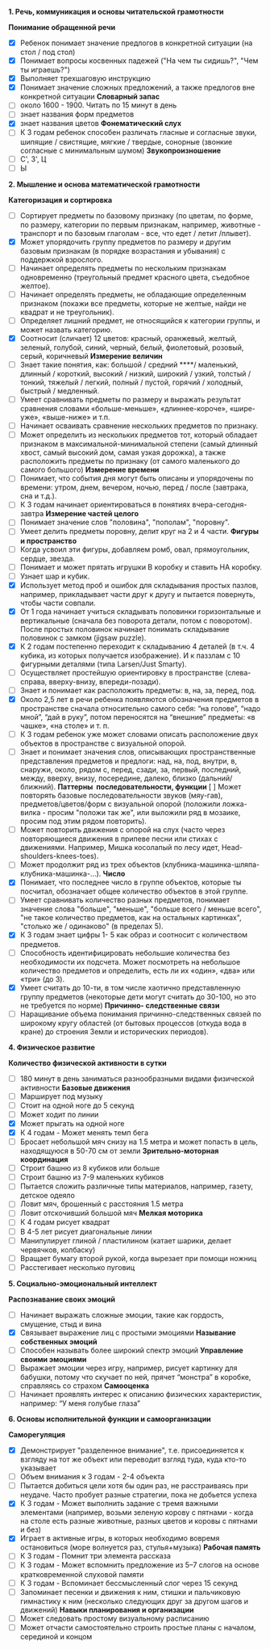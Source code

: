 **1. Речь, коммуникация и основы читательской грамотности**

**Понимание обращенной речи**
- [x]  Ребенок понимает значение предлогов в конкретной ситуации (на стол / под стол)
- [x]  Понимает вопросы косвенных падежей ("На чем ты сидишь?", "Чем ты играешь?")
- [x]  Выполняет трехшаговую инструкцию
- [x]  Понимает значение сложных предложений, а также предлогов вне конкретной ситуации
**Словарный запас**
- [ ]  около 1600 - 1900. Читать по 15 минут в день
- [ ]  знает названия форм предметов
- [x]  знает названия цветов
**Фонематический слух**
- [ ]  К 3 годам ребенок способен различать гласные и согласные звуки, шипящие / свистящие, мягкие / твердые, сонорные (звонкие согласные с минимальным шумом)
**Звукопроизношение**
- [ ]  С', З', Ц
- [ ]  Ы

**2. Мышление и основа математической грамотности**

**Категоризация и сортировка**
- [ ]  Сортирует предметы по базовому признаку (по цветам, по форме, по размеру, категории по первым признакам, например, животные - транспорт и по базовым глаголам - все, что едет / летит  /плывет).
- [x]  Может упорядочить группу предметов по размеру и другим базовым признакам (в порядке возрастания и убывания) с поддержкой взрослого.
- [ ]  Начинает определять предметы по нескольким признакам одновременно (треугольный предмет красного цвета, съедобное желтое).
- [ ]  Начинает определять предметы, не обладающие определенным признаком (покажи все предметы, которые не желтые, найди не квадрат и не треугольник).
- [ ]  Определяет лишний предмет, не относящийся к категории группы, и может назвать категорию.
- [x]  Соотносит (сличает) 12 цветов: красный, оранжевый, желтый, зеленый, голубой, синий, черный, белый, фиолетовый, розовый, серый, коричневый
**Измерение величин**
- [ ]  Знает такие понятия, как: большой / средний ****/ маленький, длинный / короткий, высокий / низкий, широкий / узкий, толстый / тонкий, тяжелый / легкий, полный / пустой, горячий / холодный, быстрый / медленный.
- [ ]  Умеет сравнивать предметы по размеру и выражать результат сравнения словами «больше-меньше», «длиннее-короче», «шире-уже», «выше-ниже» и т.п.
- [ ]  Начинает осваивать сравнение нескольких предметов по признаку.
- [ ]  Может определить из нескольких предметов тот, который обладает признаком в максимальной-минимальной степени (самый длинный хвост, самый высокий дом, самая узкая дорожка), а также расположить предметы по признаку (от самого маленького до самого большого)
**Измерение времени**
- [ ]  Понимает, что события дня могут быть описаны и упорядочены по времени: утром, днем, вечером, ночью, перед / после (завтрака, сна и т.д.).
- [ ]  К 3 годам начинает ориентироваться в понятиях вчера-сегодня-завтра
**Измерение частей целого**
- [ ]  Понимает значение слов "половина", "пополам", "поровну".
- [ ]  Умеет делить предметы поровну, делит круг на 2 и 4 части.
**Фигуры и пространство**
- [ ]  Когда усвоил эти фигуры, добавляем ромб, овал, прямоугольник, сердце, звезда.
- [ ]  Понимает и может прятать игрушки В коробку и ставить НА коробку.
- [ ]  Узнает шар и кубик.
- [x]  Использует метод проб и ошибок для складывания простых пазлов, например, прикладывает части друг к другу и пытается повернуть, чтобы части совпали.
- [x]  От 1 года начинает учиться складывать половинки горизонтальные и вертикальные (сначала без поворота детали, потом с поворотом). После простых половинок начинает понимать складывание половинок с замком (jigsaw puzzle).
- [x]  К 2 годам постепенно переходит к складыванию 4 деталей (в т.ч. 4 кубика, из которых получается изображение). И к паззлам с 10 фигурными деталями (типа Larsen/Just Smarty).
- [ ]  Осуществляет простейшую ориентировку в пространстве (слева-справа, вверху-внизу, впереди-позади).
- [ ]  Знает и понимает как расположить предметы: в, на, за, перед, под.
- [x]  Около 2,5 лет в речи ребенка появляются обозначения предметов в пространстве сначала относительно самого себя: “на голове”, “надо мной”, “дай в руку”, потом переносятся на “внешние” предметы: «в чашке», «на столе» и т. п.
- [ ]  К 3 годам ребенок уже может словами описать расположение двух объектов в пространстве с визуальной опорой.
- [ ]  Знает и понимает значения слов, описывающих пространственные представления предметов и предлоги: над, на, под, внутри, в, снаружи, около, рядом с, перед, сзади, за, первый, последний, между, вверху, внизу, посередине, далеко, близко (дальний/ближний).
**Паттерны  последовательности, функции**
[ ]  Может повторять базовые последовательности звуков (мяу-гав), предметов/цветов/форм с визуальной опорой (положили ложка-вилка - просим "положи так же", или выложили ряд в мозаике, просим под этим рядом повторить).
- [ ]  Может повторить движения с опорой на слух (часто через повторяющиеся движения в припеве песни или стихах с движениями. Например, Мишка косолапый по лесу идет, Head-shoulders-knees-toes).
- [ ]  Может продолжит ряд из трех объектов (клубника-машинка-шляпа-клубника-машинка-...).
**Число**
- [x]  Понимает, что последнее число в группе объектов, которые ты посчитал, обозначает общее количество объектов в этой группе.
- [ ]  Умеет сравнивать количество разных предметов, понимает значение слова "больше", "меньше", "больше всего / меньше всего", "не такое количество предметов, как на остальных картинках", "столько же / одинаково" (в пределах 5).
- [x]  К 3 годам знает цифры 1- 5 как образ и соотносит с количеством предметов.
- [ ]  Способность идентифицировать небольшие количества без необходимости их подсчета. Может посмотреть на небольшое количество предметов и определить, есть ли их «один», «два» или «три» (до 3).
- [x]  Умеет считать до 10-ти, в том числе хаотично представленную группу предметов (некоторые дети могут считать до 30-100, но это не требуется по норме)
**Причинно- следственные связи**
- [ ]  Наращивание объема понимания причинно-следственных связей по широкому кругу областей (от бытовых процессов (откуда вода в кране) до строения Земли и исторических периодов).

**4. Физическое развитие**

**Количество физической активности в сутки**
- [ ]  180 минут в день заниматься разнообразными видами физической активности
**Базовые движения**
- [ ]  Марширует под музыку
- [ ]  Стоит на одной ноге до 5 секунд
- [ ]  Может ходит по линии
- [x]  Может прыгать на одной ноге
- [x]  К 4 годам - Может менять темп бега
- [ ]  Бросает небольшой мяч снизу на 1.5 метра и может попасть в цель, находящуюся в 50-70 см от земли
**Зрительно-моторная координация**
- [ ]  Строит башню из 8 кубиков или больше
- [ ]  Строит башню из 7-9 маленьких кубиков
- [ ]  Пытается сложить различные типы материалов, например, газету, детское одеяло
- [ ]  Ловит мяч, брошенный с расстояния 1.5 метра
- [ ]  Ловит отскочивший большой мяч
**Мелкая моторика**
- [ ]  К 4 годам рисует квадрат
- [ ]  В 4-5 лет рисует диагональные линии
- [ ]  Манипулирует глиной / пластилином (катает шарики, делает червячков, колбаску)
- [ ]  Вращает бумагу второй рукой, когда вырезает при помощи ножниц
- [ ]  Расстегивает несколько пуговиц

**5. Социально-эмоциональный интеллект**

**Распознавание своих эмоций**
- [ ]  Начинает выражать сложные эмоции, такие как гордость, смущение, стыд и вина
- [x]  Связывает выражение лиц с простыми эмоциями
**Называние собственных эмоций**
- [ ]  Способен называть более широкий спектр эмоций
**Управление своими эмоциями**
- [ ]  Выражает эмоции через игру, например, рисует картинку для бабушки, потому что скучает по ней, прячет “монстра” в коробке, справляясь со страхом
**Самооценка**
- [ ]  Начинает проявлять интерес к описанию физических характеристик, например: “У меня голубые глаза”

**6. Основы исполнительной функции и самоорганизации**

**Саморегуляция**
- [x]  Демонстрирует "разделенное внимание", т.е. присоединяется к взгляду на тот же объект или переводит взгляд туда, куда кто-то указывает
- [ ]  Объем внимания к 3 годам - 2-4 объекта
- [ ]  Пытается добиться цели хотя бы один раз, не расстраиваясь при неудаче. Часто пробует разные стратегии, пока не добьется успеха
- [x]  К 3 годам - Может выполнить задание с тремя важными элементами (например, возьми зеленую корову с пятнами - когда на столе есть разные животные, разных цветов и коровы с пятнами и без)
- [x]  Играет в активные игры, в которых необходимо вовремя остановиться (море волнуется раз, стулья+музыка)
**Рабочая память**
- [ ]  К 3 годам - Помнит три элемента рассказа
- [ ]  К 3 годам - Может вспомнить предложение из 5–7 слогов на основе кратковременной слуховой памяти
- [ ]  К 3 годам - Вспоминает бессмысленный слог через 15 секунд
- [ ]  Запоминает песенки и движения к ним, стишки и пальчиковую гимнастику к ним (несколько следующих друг за другом шагов и движений)
**Навыки планирования и организации**
- [ ]  Может следовать простому визуальному расписанию
- [ ]  Может отчасти самостоятельно строить простые планы с началом, серединой и концом